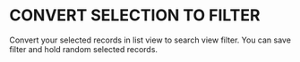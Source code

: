 CONVERT SELECTION TO FILTER
===========================

Convert your selected records in list view to search view filter. 
You can save filter and hold random selected records.
